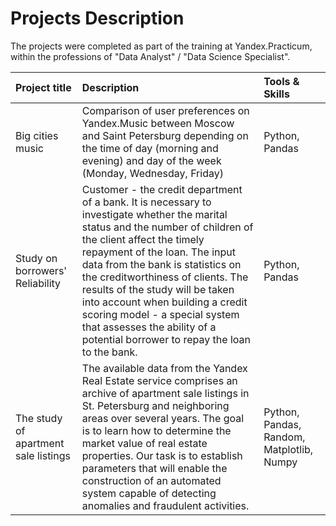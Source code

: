# Projects Description

The projects were completed as part of the training at Yandex.Practicum, within the professions of "Data Analyst" / "Data Science Specialist".

| Project title | Description | Tools & Skills | 
| :---------------------- | :---------------------- | :---------------------- |
| Big cities music | Comparison of user preferences on Yandex.Music between Moscow and Saint Petersburg depending on the time of day (morning and evening) and day of the week (Monday, Wednesday, Friday)| Python, Pandas |
| Study on borrowers' Reliability | Customer - the credit department of a bank. It is necessary to investigate whether the marital status and the number of children of the client affect the timely repayment of the loan. The input data from the bank is statistics on the creditworthiness of clients. The results of the study will be taken into account when building a credit scoring model - a special system that assesses the ability of a potential borrower to repay the loan to the bank.| Python, Pandas |
| The study of apartment sale listings | The available data from the Yandex Real Estate service comprises an archive of apartment sale listings in St. Petersburg and neighboring areas over several years. The goal is to learn how to determine the market value of real estate properties. Our task is to establish parameters that will enable the construction of an automated system capable of detecting anomalies and fraudulent activities.| Python, Pandas, Random, Matplotlib, Numpy |
